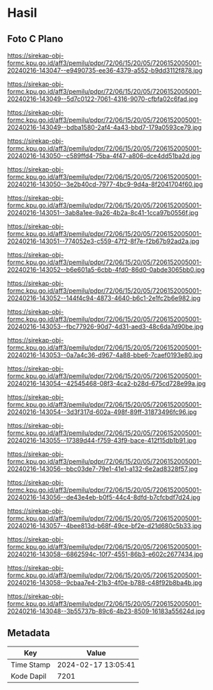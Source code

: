 # Hasil

## Foto C Plano

https://sirekap-obj-formc.kpu.go.id/aff3/pemilu/pdpr/72/06/15/20/05/7206152005001-20240216-143047--e9490735-ee36-4379-a552-b9dd3112f878.jpg

https://sirekap-obj-formc.kpu.go.id/aff3/pemilu/pdpr/72/06/15/20/05/7206152005001-20240216-143049--5d7c0122-7061-4316-9070-cfbfa02c6fad.jpg

https://sirekap-obj-formc.kpu.go.id/aff3/pemilu/pdpr/72/06/15/20/05/7206152005001-20240216-143049--bdba1580-2af4-4a43-bbd7-179a0593ce79.jpg

https://sirekap-obj-formc.kpu.go.id/aff3/pemilu/pdpr/72/06/15/20/05/7206152005001-20240216-143050--c589ffd4-75ba-4f47-a806-dce4dd51ba2d.jpg

https://sirekap-obj-formc.kpu.go.id/aff3/pemilu/pdpr/72/06/15/20/05/7206152005001-20240216-143050--3e2b40cd-7977-4bc9-9d4a-8f2041704f60.jpg

https://sirekap-obj-formc.kpu.go.id/aff3/pemilu/pdpr/72/06/15/20/05/7206152005001-20240216-143051--3ab8a1ee-9a26-4b2a-8c41-1cca97b0556f.jpg

https://sirekap-obj-formc.kpu.go.id/aff3/pemilu/pdpr/72/06/15/20/05/7206152005001-20240216-143051--774052e3-c559-47f2-8f7e-f2b67b92ad2a.jpg

https://sirekap-obj-formc.kpu.go.id/aff3/pemilu/pdpr/72/06/15/20/05/7206152005001-20240216-143052--b6e601a5-6cbb-4fd0-86d0-0abde3065bb0.jpg

https://sirekap-obj-formc.kpu.go.id/aff3/pemilu/pdpr/72/06/15/20/05/7206152005001-20240216-143052--144f4c94-4873-4640-b6c1-2e1fc2b6e982.jpg

https://sirekap-obj-formc.kpu.go.id/aff3/pemilu/pdpr/72/06/15/20/05/7206152005001-20240216-143053--fbc77926-90d7-4d31-aed3-48c6da7d90be.jpg

https://sirekap-obj-formc.kpu.go.id/aff3/pemilu/pdpr/72/06/15/20/05/7206152005001-20240216-143053--0a7a4c36-d967-4a88-bbe6-7caef0193e80.jpg

https://sirekap-obj-formc.kpu.go.id/aff3/pemilu/pdpr/72/06/15/20/05/7206152005001-20240216-143054--42545468-08f3-4ca2-b28d-675cd728e99a.jpg

https://sirekap-obj-formc.kpu.go.id/aff3/pemilu/pdpr/72/06/15/20/05/7206152005001-20240216-143054--3d3f317d-602a-498f-89ff-31873496fc96.jpg

https://sirekap-obj-formc.kpu.go.id/aff3/pemilu/pdpr/72/06/15/20/05/7206152005001-20240216-143055--17389d44-f759-43f9-bace-412f15db1b91.jpg

https://sirekap-obj-formc.kpu.go.id/aff3/pemilu/pdpr/72/06/15/20/05/7206152005001-20240216-143056--bbc03de7-79e1-41e1-a132-6e2ad8328f57.jpg

https://sirekap-obj-formc.kpu.go.id/aff3/pemilu/pdpr/72/06/15/20/05/7206152005001-20240216-143056--de43e4eb-b0f5-44c4-8dfd-b7cfcbdf7d24.jpg

https://sirekap-obj-formc.kpu.go.id/aff3/pemilu/pdpr/72/06/15/20/05/7206152005001-20240216-143057--4bee813d-b68f-49ce-bf2e-d21d680c5b33.jpg

https://sirekap-obj-formc.kpu.go.id/aff3/pemilu/pdpr/72/06/15/20/05/7206152005001-20240216-143058--6862594c-10f7-4551-86b3-e602c2677434.jpg

https://sirekap-obj-formc.kpu.go.id/aff3/pemilu/pdpr/72/06/15/20/05/7206152005001-20240216-143058--9cbaa7e4-21b3-4f0e-b788-c48f92b8ba4b.jpg

https://sirekap-obj-formc.kpu.go.id/aff3/pemilu/pdpr/72/06/15/20/05/7206152005001-20240216-143048--3b55737b-89c6-4b23-8509-16183a55624d.jpg


## Metadata

| Key        | Value               |
| ---------- | ------------------- |
| Time Stamp | 2024-02-17 13:05:41 |
| Kode Dapil | 7201                |



